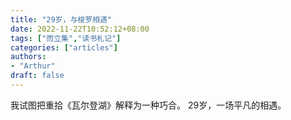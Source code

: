 ```yaml
---
title: "29岁，与梭罗相遇"
date: 2022-11-22T10:52:12+08:00
tags: ["而立集","读书札记"]
categories: ["articles"]
authors:
- "Arthur"
draft: false
---
```


我试图把重拾《瓦尔登湖》解释为一种巧合。
29岁，一场平凡的相遇。
